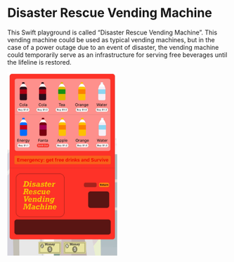 # Disaster Rescue Vending Machine

This Swift playground is called “Disaster Rescue Vending Machine”. This vending machine could be used as typical vending machines, but in the case of a power outage due to an event of disaster, the vending machine could temporarily serve as an infrastructure for serving free beverages until the lifeline is restored. 

<img src="gif.gif" width="250"  />

